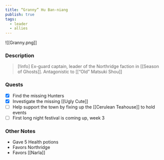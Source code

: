 ```yaml
---
title: “Granny” Hu Ban-niang
publish: true
tags:
  - leader
  - allies
---
```

![[Granny.png]]
### Description
> [!info] Ex-guard captain, leader of the Northridge faction in [[Season of Ghosts]]. Antagonistic to [[“Old” Matsuki Shou]]
### Quests
- [x] Find the missing Hunters
- [x] Investigate the missing [[Ugly Cute]]
- [ ] Help support the town by fixing up the [[Cerulean Teahouse]] to hold events
- [ ] First long night festival is coming up, week 3
### Other Notes
- Gave 5 Health potions
- Favors Northridge
- Favors [[Narla]]
